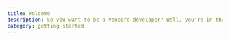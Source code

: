 ```yaml
---
title: Welcome
description: So you want to be a Vencord developer? Well, you're in the right place!
category: getting-started
---
```



